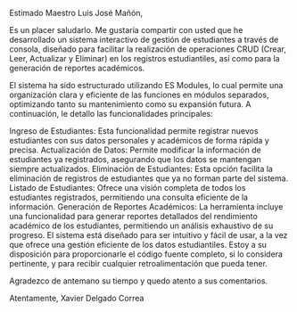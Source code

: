 Estimado Maestro Luis José Mañón,

Es un placer saludarlo. Me gustaría compartir con usted que he desarrollado un sistema interactivo de gestión de estudiantes a través de consola, diseñado para facilitar la realización de operaciones CRUD (Crear, Leer, Actualizar y Eliminar) en los registros estudiantiles, así como para la generación de reportes académicos.

El sistema ha sido estructurado utilizando ES Modules, lo cual permite una organización clara y eficiente de las funciones en módulos separados, optimizando tanto su mantenimiento como su expansión futura. A continuación, le detallo las funcionalidades principales:

Ingreso de Estudiantes: Esta funcionalidad permite registrar nuevos estudiantes con sus datos personales y académicos de forma rápida y precisa.
Actualización de Datos: Permite modificar la información de estudiantes ya registrados, asegurando que los datos se mantengan siempre actualizados.
Eliminación de Estudiantes: Esta opción facilita la eliminación de registros de estudiantes que ya no forman parte del sistema.
Listado de Estudiantes: Ofrece una visión completa de todos los estudiantes registrados, permitiendo una consulta eficiente de la información.
Generación de Reportes Académicos: La herramienta incluye una funcionalidad para generar reportes detallados del rendimiento académico de los estudiantes, permitiendo un análisis exhaustivo de su progreso.
El sistema está diseñado para ser intuitivo y fácil de usar, a la vez que ofrece una gestión eficiente de los datos estudiantiles. Estoy a su disposición para proporcionarle el código fuente completo, si lo considera pertinente, y para recibir cualquier retroalimentación que pueda tener.

Agradezco de antemano su tiempo y quedo atento a sus comentarios.

Atentamente,
Xavier Delgado Correa 
